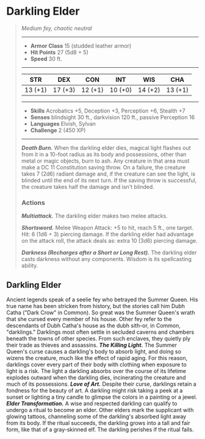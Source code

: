 # Darkling Elder
>*Medium fey, chaotic neutral*
>___
>- **Armor Class** 15 (studded leather armor)
>- **Hit Points** 27 (5d8 + 5)
>- **Speed** 30 ft.
>___
>|STR|DEX|CON|INT|WIS|CHA|
>|:---:|:---:|:---:|:---:|:---:|:---:|
>|13 (+1)|17 (+3)|12 (+1)|10 (+0)|14 (+2)|13 (+1)|
>___
>- **Skills** Acrobatics +5, Deception +3, Perception +6, Stealth +7
>- **Senses** blindsight 30 ft., darkvision 120 ft., passive Perception 16
>- **Languages** Elvish, Sylvan
>- **Challenge** 2 (450 XP)
>___
>***Death Burn.*** When the darkling elder dies, magical light flashes out from it in a 10-foot radius as its body and possessions, other than metal or magic objects, burn to ash. Any creature in that area must make a DC 11 Constitution saving throw. On a failure, the creature takes 7 (2d6) radiant damage and, if the creature can see the light, is blinded until the end of its next turn. If the saving throw is successful, the creature takes half the damage and isn't blinded.  
>
>### Actions
>***Multiattack.*** The darkling elder makes two melee attacks.  
>
>***Shortsword.*** Melee Weapon Attack: +5 to hit, reach 5 ft., one target. Hit: 6 (1d6 + 3) piercing damage. If the darkling elder had advantage on the attack roll, the attack deals as: extra 10 (3d6) piercing damage.  
>
>***Darkness (Recharges after a Short or Long Rest).*** The darkling elder casts darkness without any components. Wisdom is its spellcasting ability.
## Darkling Elder
Ancient legends speak of a seelie fey who betrayed the Summer Queen. His true name has been stricken from history, but the stories call him Dubh Catha ("Dark Crow" in Common). So great was the Summer Queen's wrath that she cursed every member of his house. Other fey refer to the descendants of Dubh Catha's house as the dubh sith-or, in Common, "darklings." Darklings most often settle in secluded caverns and chambers beneath the towns of other species. From such enclaves, they quietly ply their trade as thieves and assassins.
***The Killing Light.***  The Summer Queen's curse causes a darkling's body to absorb light, and doing so wizens the creature, much like the effect of rapid aging. For this reason, darklings cover every part of their body with clothing when exposure to light is a risk. The light a darkling absorbs over the course of its lifetime explodes outward when the darkling dies, incinerating the creature and much of its possessions.
***Love of Art.***  Despite their curse, darklings retain a fondness for the beauty of art. A darkling might risk taking a peek at a sunset or lighting a tiny candle to glimpse the colors in a painting or a jewel.
***Elder Transformation.***  A wise and respected darkling can qualify to undergo a ritual to become an elder. Other elders mark the supplicant with glowing tattoos, channeling some of the darkling's absorbed light away from its body. If the ritual succeeds, the darkling grows into a tall and fair form, like that of a gray-skinned elf. The darkling perishes if the ritual fails.